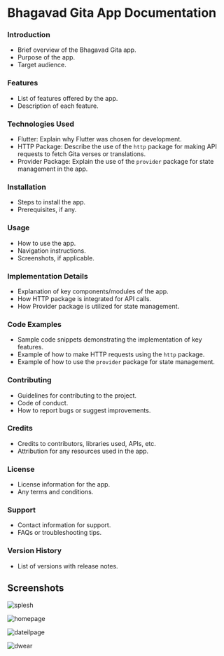 # Bhagavad Gita App Documentation

### Introduction
- Brief overview of the Bhagavad Gita app.
- Purpose of the app.
- Target audience.

### Features
- List of features offered by the app.
- Description of each feature.

### Technologies Used
- Flutter: Explain why Flutter was chosen for development.
- HTTP Package: Describe the use of the `http` package for making API requests to fetch Gita verses or translations.
- Provider Package: Explain the use of the `provider` package for state management in the app.

### Installation
- Steps to install the app.
- Prerequisites, if any.

### Usage
- How to use the app.
- Navigation instructions.
- Screenshots, if applicable.

### Implementation Details
- Explanation of key components/modules of the app.
- How HTTP package is integrated for API calls.
- How Provider package is utilized for state management.

### Code Examples
- Sample code snippets demonstrating the implementation of key features.
- Example of how to make HTTP requests using the `http` package.
- Example of how to use the `provider` package for state management.

### Contributing
- Guidelines for contributing to the project.
- Code of conduct.
- How to report bugs or suggest improvements.

### Credits
- Credits to contributors, libraries used, APIs, etc.
- Attribution for any resources used in the app.

### License
- License information for the app.
- Any terms and conditions.

### Support
- Contact information for support.
- FAQs or troubleshooting tips.

### Version History
- List of versions with release notes.
## Screenshots

![splesh](https://github.com/rajbha9/bhagvat_geeta_app/assets/135328342/7573917a-f25e-4e55-a56e-828c328d6b9f)


![homepage](https://github.com/rajbha9/bhagvat_geeta_app/assets/135328342/c87d58e1-7e39-47c3-8c23-c456a4eb7b24)


![dateilpage](https://github.com/rajbha9/bhagvat_geeta_app/assets/135328342/4d83b5d4-715c-4eaa-b3b6-65b3dbed4c1a)


![dwear](https://github.com/rajbha9/bhagvat_geeta_app/assets/135328342/5bb8d095-2fcd-46ba-a3eb-18dc33ca4585)

